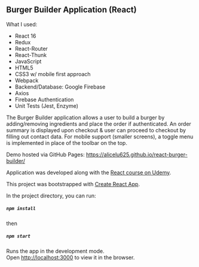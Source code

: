 
## Burger Builder Application (React)

What I used: 
* React 16
* Redux
* React-Router
* React-Thunk
* JavaScript
* HTML5
* CSS3 w/ mobile first approach
* Webpack
* Backend/Database: Google Firebase
* Axios
* Firebase Authentication
* Unit Tests (Jest, Enzyme)


The Burger Builder application allows a user to build a burger by adding/removing ingredients and place the order if authenticated. An order summary is displayed upon checkout & user can proceed to checkout by filling out contact data. For mobile support (smaller screens), a toggle menu is implemented in place of the toolbar on the top.

Demo hosted via GitHub Pages: https://alicelu625.github.io/react-burger-builder/ 

Application was developed along with the [React course on Udemy](https://www.udemy.com/course/react-the-complete-guide-incl-redux/).

This project was bootstrapped with [Create React App](https://github.com/facebook/create-react-app).

In the project directory, you can run:
##### `npm install`

then

##### `npm start`

Runs the app in the development mode.<br />
Open [http://localhost:3000](http://localhost:3000) to view it in the browser.

